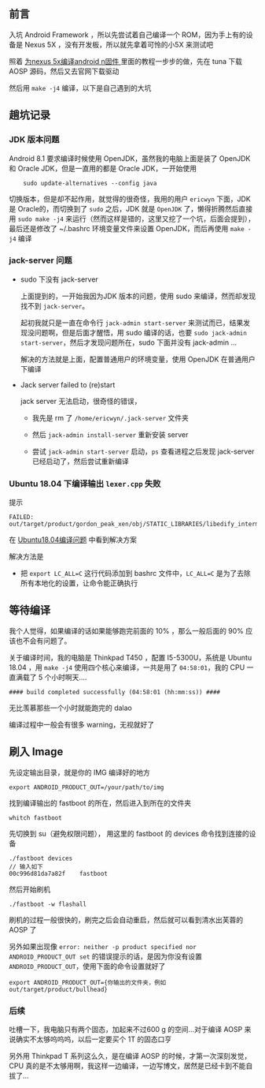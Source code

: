 ## 前言
入坑 Android Framework ，所以先尝试着自己编译一个 ROM，因为手上有的设备是 Nexus 5X ，没有开发板，所以就先拿着可怜的小5X 来测试吧

照着 [为nexus 5x编译android n固件
](https://blog.csdn.net/w_xue/article/details/77418011) 里面的教程一步步的做，先在 tuna 下载 AOSP 源码，然后又去官网下载驱动

然后用 `make -j4` 编译，以下是自己遇到的大坑

## 趟坑记录
### JDK 版本问题
Android 8.1 要求编译时候使用 OpenJDK，虽然我的电脑上面是装了 OpenJDK 和 Oracle JDK，但是一直用的都是 Oracle JDK，一开始使用
        
        sudo update-alternatives --config java

切换版本，但是却不起作用，就觉得的很奇怪，我用的用户 `ericwyn` 下面，JDK 是  Oracle的，而切换到了 `sudo` 之后，JDK 就是 `OpenJDK` 了，懒得折腾然后直接用 `sudo make -j4` 来运行（然而这样是错的，这里又挖了一个坑，后面会提到），最后还是修改了 ~/.bashrc 环境变量文件来设置 OpenJDK，而后再使用 `make -j4` 编译

### jack-server 问题
 - sudo 下没有 jack-server
 
    上面提到的，一开始我因为JDK 版本的问题，使用 sudo 来编译，然而却发现找不到 `jack-server`。
    
    起初我就只是一直在命令行 `jack-admin start-server` 来测试而已，结果发现没问题啊，但是后面才醒悟，用 sudo 编译的话，也要 `sudo jack-admin start-server`，然后才发现问题所在，sudo 下面并没有 jack-admin ...
    
    解决的方法就是上面，配置普通用户的环境变量，使用 OpenJDK 在普通用户下编译


 - Jack server failed to (re)start
    
    jack server 无法启动，很奇怪的错误，
    
    - 我先是 rm 了 `/home/ericwyn/.jack-server` 文件夹
    
    - 然后 `jack-admin install-server` 重新安装 server
    
    - 尝试 `jack-admin start-server` 启动，`ps` 查看进程之后发现 jack-server 已经启动了，然后尝试重新编译

### Ubuntu 18.04 下编译输出  `lexer.cpp` 失败
提示 

    FAILED: out/target/product/gordon_peak_xen/obj/STATIC_LIBRARIES/libedify_intermediates/lexer.cpp

在 [Ubuntu18.04编译问题](http://rangerzhou.top/2018/08/29/Ubuntu18.04%E7%BC%96%E8%AF%91%E9%97%AE%E9%A2%98/) 中看到解决方案

解决方法是
 - 把 `export LC_ALL=C` 这行代码添加到 bashrc 文件中，`LC_ALL=C` 是为了去除所有本地化的设置，让命令能正确执行

## 等待编译

我个人觉得，如果编译的话如果能够跑完前面的 10% ，那么一般后面的 90% 应该也不会有问题了。

关于编译时间，我的电脑是 Thinkpad T450 ，配置 I5-5300U，系统是 Ubuntu 18.04 ，用 `make -j4` 使用四个核心来编译，一共是用了 `04:58:01`，我的 CPU 一直满载了 5 个小时啊天.... 

    #### build completed successfully (04:58:01 (hh:mm:ss)) ####

无比羡慕那些一个小时就能跑完的 dalao

编译过程中一般会有很多 warning，无视就好了

## 刷入 Image 

先设定输出目录，就是你的 IMG 编译好的地方
    
    export ANDROID_PRODUCT_OUT=/your/path/to/img
 
找到编译输出的  fastboot 的所在，然后进入到所在的文件夹
 
    whitch fastboot
 
先切换到 su（避免权限问题）， 用这里的 fastboot 的 devices 命令找到连接的设备
 
    ./fastboot devices      
    // 输入如下 
    00c996d81da7a82f	fastboot
 
然后开始刷机
    
    ./fastboot -w flashall 

刷机的过程一般很快的，刷完之后会自动重启，然后就可以看到清水出芙蓉的 AOSP 了

另外如果出现像 `error: neither -p product specified nor ANDROID_PRODUCT_OUT set` 的错误提示的话，是因为你没有设置 `ANDROID_PRODUCT_OUT`，使用下面的命令设置就好了

    export ANDROID_PRODUCT_OUT={你输出的文件夹，例如 out/target/product/bullhead}
    

### 后续
吐槽一下，我电脑只有两个固态，加起来不过600 g 的空间...对于编译 AOSP 来说确实不太够呜呜呜，以后一定要买个 1T 的固态口亨

另外用 Thinkpad T 系列这么久，是在编译 AOSP 的时候，才第一次深刻发觉，CPU 真的是不太够用啊，我这样一边编译，一边写博文，居然是已经卡到不能自拔了...